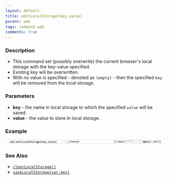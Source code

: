 ```yaml
---
layout: default
title: editLocalStorage(key,value)
parent: web
tags: command web
comments: true
---
```




### Description

- This command set (possibly overwrite) the current browser's local storage with the key-value specified.  
- Existing key will be overwritten.  
- With no value is specified - denoted as `(empty)` \- then the specified `key` will be removed from the local storage.

### Parameters

- **key** - the name in local storage to which the specified `value` will be saved.
- **value** - the value to store in local storage.

### Example

![](image/editLocalStorage_01.png)

### See Also

- [`clearLocalStorage()`](clearLocalStorage())
- [`saveLocalStorage(var,key)`](saveLocalStorage(var,key))